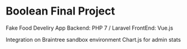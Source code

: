 # Boolean Final Project

Fake Food Develiry App
Backend: PHP 7 / Laravel
FrontEnd: Vue.js

Integration on Braintree sandbox environment
Chart.js for admin stats

